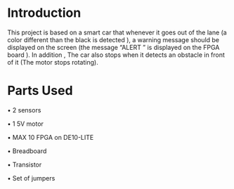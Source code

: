 # Introduction
This project is based on a smart car that whenever it goes out of the lane
(a color different than the black is detected ), 
a warning message should be displayed on the screen 
(the message “ALERT ” is displayed on the FPGA board ).
In addition , The car also stops when it detects an obstacle in front of it (The motor stops rotating).

# Parts Used

• 2 sensors


• 1 5V motor


• MAX 10 FPGA on DE10-LITE


• Breadboard


• Transistor


• Set of jumpers
